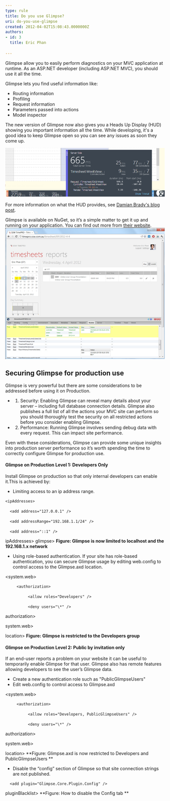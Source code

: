 ```yaml
---
type: rule
title: Do you use Glimpse?
uri: do-you-use-glimpse
created: 2012-04-02T15:08:43.0000000Z
authors:
- id: 3
  title: Eric Phan

---
```


Glimpse allow you to easily perform diagnostics on your MVC application at runtime.
As an ASP.NET developer (including ASP.NET MVC), you should use it all the time.
 
Glimpse lets you find useful information like:

- Routing information
- Profiling
- Request information
- Parameters passed into actions
- Model inspector


The new version of Glimpse now also gives you a Heads Up Display (HUD) showing you important information all the time.  While developing, it's a good idea to keep Glimpse open so you can see any issues as soon they come up.

![ The new Glimpse Heads Up Display](GlimpseHeadsUpDisplay.png)

For more information on what the HUD provides, see [Damian Brady's blog post](http://blog.damianbrady.com.au/2013/06/12/glimpse-heads-up-display-released/).

Glimpse is available on NuGet, so it’s a simple matter to get it up and running on your application. You can find out more from [their website](http://getglimpse.com/).
![ Glimpse in action - We can see which routes were chosen for this page, and the parameters used by the controller ](glimpse.png) 
## Securing Glimpse for production use

Glimpse is very powerful but there are some considerations to be addressed before using it on Production.

- 1. Security: Enabling Glimpse can reveal many details about your server – including full database connection details. Glimpse also publishes a full list of all the actions your MVC site can perform so you should thoroughly test the security on all restricted actions before you consider enabling Glimpse.
- 2. Performance: Running Glimpse involves sending debug data with every request. This can impact site performance.


Even with these considerations, Glimpse can provide some unique insights into production server performance so it’s worth spending the time to correctly configure Glimpse for production use.

#### Glimpse on Production Level 1: Developers Only

Install Glimpse on production so that only internal developers can enable it.This is achieved by:

- Limiting access to an ip address range. 

<glimpse enabled="true">

    <ipAddresses>

      <add address="127.0.0.1" />

      <add addressRange="192.168.1.1/24" />

      <add address="::1" />

ipAddresses>
glimpse>
**Figure: Glimpse is now limited to localhost and the 192.168.1.x network**
- Using role-based authentication.
If your site has role-based authentication, you can secure Glimpse usage by editing web.config to control access to the Glimpse.axd location.

<location path="glimpse.axd">

<system.web>

         <authorization>

              <allow roles="Developers" />

              <deny users="\*" />

authorization>

system.web>

location> 
**Figure: Glimpse is restricted to the Developers group**




#### Glimpse on Production Level 2: Public by invitation only

If an end-user reports a problem on your website it can be useful to temporarily enable Glimpse for that user. Glimpse also has remote features allowing developers to see the user’s Glimpse data.

- Create a new authentication role such as "PublicGlimpseUsers"
- Edit web.config to control access to Glimpse.axd

<location path="glimpse.axd">

<system.web>

         <authorization>

              <allow roles="Developers, PublicGlimpseUsers" />

              <deny users="\*" />

authorization>

system.web>

location> 
**Figure: Glimpse.axd is now restricted to Developers  and PublicGlimpseUsers 
**
- Disable the “config” section of Glimpse so that site connection strings are not published. 

<pluginBlacklist>

      <add plugin="Glimpse.Core.Plugin.Config" />

pluginBlacklist>
**Figure: How to disable the Config tab **
